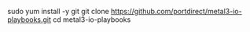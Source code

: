 sudo yum install -y git
git clone https://github.com/portdirect/metal3-io-playbooks.git
cd metal3-io-playbooks
